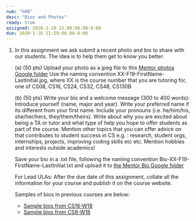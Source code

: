 ```yaml
---
num: "h00"
desc: "Bios and Photos"
ready: true 
assigned: 2020-1-10 15:00:00.00-8:00
due: 2020-1-16 11:59:00.00-8:00
---
```


<ol>

<li style="padding-bottom:1em;" markdown="1">In this assignment we ask submit a recent photo and bio to share with our students. The idea is to help them get to know you better. 

(a) (50 pts) Upload your photo as a jpeg file to this [Mentor photos Google folder](https://drive.google.com/drive/folders/1kM6g2j9lp6JEm7slV3SPbY-7BTjjly9v?usp=sharing)
Use the naming convention XX-F19-FirstName-LastInitial.jpg, where XX is the course number that you are tutoring for, one of CS08, CS16, CS24, CS32, CS48, CS130B

(b) (50 pts) Write your bio and a welcome message (300 to 400 words): Introduce yourself (name, major and year). Write your preferred name if its different from your first name. Include your pronouns (i.e. he/him/his, she/her/hers, they/them/theirs).  Write about why you are excited about being a TA or tutor and what type of help you hope to offer students as part of the course. Mention other topics that you can offer advice on that contributes to student success in CS e.g. : research, student orgs, internships, projects, improving coding skills etc etc. Mention hobbies and interests outside academics! 

Save your bio in a .txt file, following the naming convention Bio-XX-F19-FirstName-LastInitial.txt and upload it to [the Mentor Bio Google folder](https://drive.google.com/drive/folders/13JUknIBgdUEjclHkIQN46OxIkzpluf9j?usp=sharing)

For Lead ULAs: After the due date of this assignment, collate all the information for your course and publish it on the course website.

Samples of bios in previous courses are below:
* [Sample bios from CS16-W18](https://ucsb-cs16-w18.github.io/info/staff/)
* [Sample bios from CS8-W18](https://ucsb-cs8-w18-wang.github.io/info/staff/)

